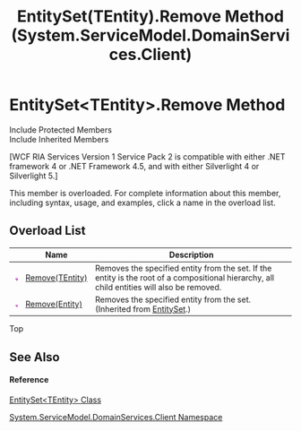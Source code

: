﻿---
title: EntitySet(TEntity).Remove Method  (System.ServiceModel.DomainServices.Client)
TOCTitle: Remove Method
ms:assetid: Overload:System.ServiceModel.DomainServices.Client.EntitySet`1.Remove
ms:mtpsurl: https://msdn.microsoft.com/en-us/library/Ff423069(v=VS.91)
ms:contentKeyID: 28755436
ms.date: 01/27/2012
mtps_version: v=VS.91
f1_keywords:
- System.ServiceModel.DomainServices.Client.EntitySet`1.Remove
dev_langs:
- CSharp
- JScript
- VB
- FSharp
---

# EntitySet\<TEntity\>.Remove Method

Include Protected Members  
Include Inherited Members  

\[WCF RIA Services Version 1 Service Pack 2 is compatible with either .NET framework 4 or .NET Framework 4.5, and with either Silverlight 4 or Silverlight 5.\]

This member is overloaded. For complete information about this member, including syntax, usage, and examples, click a name in the overload list.

## Overload List

<table>
<thead>
<tr class="header">
<th> </th>
<th>Name</th>
<th>Description</th>
</tr>
</thead>
<tbody>
<tr class="odd">
<td><img src="images\Ff423329.pubmethod(en-us,VS.91).gif" title="Public method" alt="Public method" /></td>
<td><a href="ff422890(v=vs.91).md">Remove(TEntity)</a></td>
<td>Removes the specified entity from the set. If the entity is the root of a compositional hierarchy, all child entities will also be removed.</td>
</tr>
<tr class="even">
<td><img src="images\Ff423329.pubmethod(en-us,VS.91).gif" title="Public method" alt="Public method" /></td>
<td><a href="ff422642(v=vs.91).md">Remove(Entity)</a></td>
<td>Removes the specified entity from the set. (Inherited from <a href="ff423164(v=vs.91).md">EntitySet</a>.)</td>
</tr>
</tbody>
</table>

Top

## See Also

#### Reference

[EntitySet\<TEntity\> Class](ff422464\(v=vs.91\).md)

[System.ServiceModel.DomainServices.Client Namespace](ff422479\(v=vs.91\).md)

